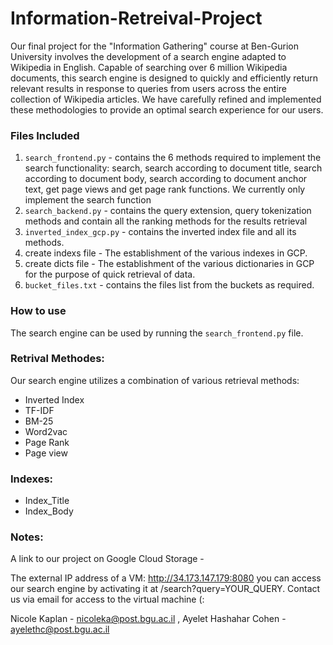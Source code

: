 # Information-Retreival-Project

Our final project for the "Information Gathering" course at Ben-Gurion University involves the development of a search engine adapted to Wikipedia in English. Capable of searching over 6 million Wikipedia documents, this search engine is designed to quickly and efficiently return relevant results in response to queries from users across the entire collection of Wikipedia articles. We have carefully refined and implemented these methodologies to provide an optimal search experience for our users.

### Files Included
1. `search_frontend.py` - contains the 6 methods required to implement the search functionality: search, search according to document title, search according to document body, search according to document anchor text, get page views and get page rank functions. We currently only implement the search function
2. `search_backend.py` - contains the query extension, query tokenization methods and contain all the ranking methods for the results retrieval
3. `inverted_index_gcp.py` - contains the inverted index file and all its methods.
4. create indexs file - The establishment of the various indexes in GCP.
5. create dicts file - The establishment of the various dictionaries in GCP for the purpose of quick retrieval of data.
6. `bucket_files.txt` - contains the files list from the buckets as required.

### How to use
The search engine can be used by running the `search_frontend.py` file.

### Retrival Methodes:
Our search engine utilizes a combination of various retrieval methods:

* Inverted Index
* TF-IDF
* BM-25
* Word2vac
* Page Rank
* Page view

### Indexes:
* Index_Title
* Index_Body


### Notes:
A link to our project on Google Cloud Storage - 

The external IP address of a VM: http://34.173.147.179:8080 you can access our search engine by activating it at /search?query=YOUR_QUERY. Contact us via email for access to the virtual machine (:

Nicole Kaplan - nicoleka@post.bgu.ac.il , Ayelet Hashahar Cohen - ayelethc@post.bgu.ac.il
